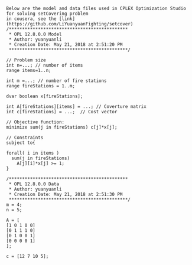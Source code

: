     Below are the model and data files used in CPLEX Optimization Studio for solving setCovering problem  
    in cousera, see the [link](https://github.com/LiYuanyuanFighting/setcover)  
    /*********************************************
     * OPL 12.8.0.0 Model
     * Author: yuanyuanli
     * Creation Date: May 21, 2018 at 2:51:20 PM
     *********************************************/
    
    // Problem size 
    int n=...; // number of items
    range items=1..n;
    
    int m =...;	// number of fire stations
    range fireStations = 1..m;
    
    dvar boolean x[fireStations];
    
    int A[fireStations][items] = ...; // Coverture matrix
    int c[fireStations] = ...;	// Cost vector
    
    // Objective function:
    minimize sum(j in fireStations) c[j]*x[j];
    
    // Constraints
    subject to{
    
    forall( i in items )
      sum(j in fireStations)
        A[j][i]*x[j] >= 1;
    }
   
    /*********************************************
     * OPL 12.8.0.0 Data
     * Author: yuanyuanli
     * Creation Date: May 21, 2018 at 2:51:30 PM
     *********************************************/   
    m = 4;
    n = 5;
    
    A = [
    [1 0 1 0 0]
    [0 1 1 1 0]
    [0 1 0 0 1]
    [0 0 0 0 1]
    ];
    
    c = [12 7 10 5];

    
    
